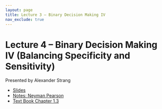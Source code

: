 ```yaml
---
layout: page
title: Lecture 3 – Binary Decision Making IV 
nav_exclude: true
---
```


# Lecture 4 – Binary Decision Making IV (Balancing Specificity and Sensitivity)

Presented by Alexander Strang

- [Slides](https://docs.google.com/presentation/d/1H4fWtrzVh-LSnx6pehEYDm41ndcAdk7NFVULpU5wwDA/edit?usp=sharing)
- [Notes: Neyman Pearson](https://drive.google.com/file/d/1uih0hyZkwJaAun5iMG1ZDdrFo8sTEZJj/view?usp=sharing)
- [Text Book Chapter 1.3](https://data102.org/ds-102-book/content/chapters/01/03_multiple_tests.html)
